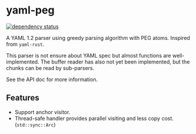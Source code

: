 # yaml-peg

[![dependency status](https://deps.rs/repo/github/KmolYuan/yaml-peg-rs/status.svg)](https://deps.rs/crate/yaml-peg/)

A YAML 1.2 parser using greedy parsing algorithm with PEG atoms. Inspired from `yaml-rust`.

This parser is not ensure about YAML spec but almost functions are well-implemented.
The buffer reader has also not yet been implemented, but the chunks can be read by sub-parsers.

See the API doc for more information.

## Features

+ Support anchor visitor.
+ Thread-safe handler provides parallel visiting and less copy cost. (`std::sync::Arc`)
